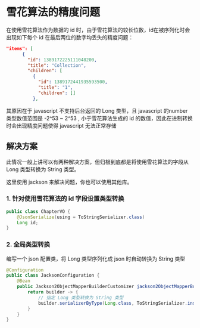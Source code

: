 # 雪花算法的精度问题

在使用雪花算法作为数据的 id 时，由于雪花算法的较长位数，id在被序列化时会出现如下每个 id 在最后两位的数字均丢失的精度问题：

```json
"items": [
      {
        "id": 1389172225111048200,
        "title": "Collection",
        "children": [
          {
            "id": 1389172441935593500,
            "title": "1",
            "children": []
          },
```

其原因在于 javascript 不支持后台返回的 Long 类型，且 javascript 的number 类型数值范围是 -2^53 ~ 2^53 , 小于雪花算法生成的 id 的数值，因此在进制转换时会出现精度问题使得 javascript 无法正常存储

## 解决方案

此情况一般上讲可以有两种解决方案，但归根到底都是将使用雪花算法的字段从 Long 类型转换为 String 类型。

这里使用 jackson 来解决问题，你也可以使用其他库。

### 1. 针对使用雪花算法的 id 字段设置类型转换

```java
public class ChapterVO {
    @JsonSerialize(using = ToStringSerializer.class)
    Long id;
}
```

### 2. 全局类型转换

编写一个 json 配置类，将 Long 类型序列化成 json 时自动转换为 String 类型

```java
@Configuration
public class JacksonConfiguration {
    @Bean
    public Jackson2ObjectMapperBuilderCustomizer jackson2ObjectMapperBuilderCustomizer() {
        return builder -> {
            // 指定 Long 类型转换为 String 类型
            builder.serializerByType(Long.class, ToStringSerializer.instance);
        }
    }
}
```

